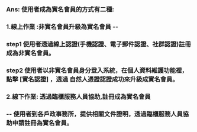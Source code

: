### Ans: 使用者成為實名會員的方式有二種:

### 1.線上作業 :非實名會員升級為實名會員 --

### step1 使用者透過線上認證\(手機認證、電子郵件認證、社群認證\)註冊成為非實名會員。

### step2 使用者以非實名會員身分登入系統，在個人資料維護功能裡，點擊 \[實名認證\] ，透過 自然人憑證認證成功來升級成實名會員。

### 2.線下作業: 透過臨櫃服務人員協助,註冊成為實名會員

### -- 使用者到各戶政事務所，提供相關文件證明，透過臨櫃服務人員協助申請註冊為實名會員。



